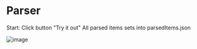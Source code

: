 # Parser
Start: Click button "Try it out" 
All parsed items sets into parsedItems.json

![image](https://github.com/kelass/Parser/assets/69418373/4ad3db82-13ea-4373-873e-9fff536d086b)

